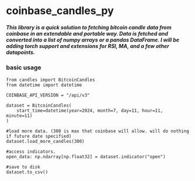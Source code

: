 # coinbase_candles_py
##### This library is a quick solution to fetching bitcoin candle data from coinbase in an extendable and portable way. Data is fetched and converted into a list of numpy arrays or a pandas DataFrame. I will be adding torch support and extensions for RSI, MA, and a few other datapoints.

### basic usage
```
from candles import BitcoinCandles
from datetime import datetime

COINBASE_API_VERSION = "/api/v3"

dataset = BitcoinCandles(
    start_time=datetime(year=2024, month=7, day=11, hour=11, minute=11)
)

#load more data. (300 is max that coinbase will allow. will do nothing if future date specified)
dataset.load_more_candles(300)

#access indicators. 
open_data: np.ndarray[np.float32] = dataset.indicator("open")

#save to disk
dataset.to_csv()
```
